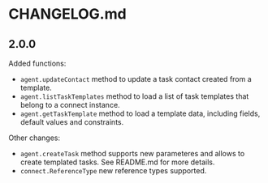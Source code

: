 # CHANGELOG.md

## 2.0.0
Added functions:
* `agent.updateContact` method to update a task contact created from a template.
* `agent.listTaskTemplates` method to load a list of task templates that belong to a connect instance.
* `agent.getTaskTemplate` method to load a template data, including fields, default values and constraints.

Other changes:
* `agent.createTask` method supports new parameteres and allows to create templated tasks. See README.md for more details.
* `connect.ReferenceType` new reference types supported.
